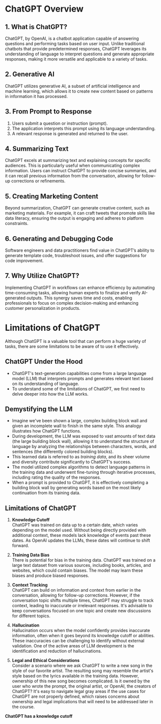 # ChatGPT Overview

## 1. What is ChatGPT?
ChatGPT, by OpenAI, is a chatbot application capable of answering questions and performing tasks based on user input. Unlike traditional chatbots that provide predetermined responses, ChatGPT leverages its understanding of language to interpret questions and generate appropriate responses, making it more versatile and applicable to a variety of tasks.

## 2. Generative AI
ChatGPT utilizes generative AI, a subset of artificial intelligence and machine learning, which allows it to create new content based on patterns in information it has processed.

## 3. From Prompt to Response
1. Users submit a question or instruction (prompt).
2. The application interprets this prompt using its language understanding.
3. A relevant response is generated and returned to the user.

## 4. Summarizing Text
ChatGPT excels at summarizing text and explaining concepts for specific audiences. This is particularly useful when communicating complex information. Users can instruct ChatGPT to provide concise summaries, and it can recall previous information from the conversation, allowing for follow-up corrections or refinements.

## 5. Creating Marketing Content
Beyond summarization, ChatGPT can generate creative content, such as marketing materials. For example, it can craft tweets that promote skills like data literacy, ensuring the output is engaging and adheres to platform constraints.

## 6. Generating and Debugging Code
Software engineers and data practitioners find value in ChatGPT’s ability to generate template code, troubleshoot issues, and offer suggestions for code improvement.

## 7. Why Utilize ChatGPT?
Implementing ChatGPT in workflows can enhance efficiency by automating time-consuming tasks, allowing human experts to finalize and verify AI-generated outputs. This synergy saves time and costs, enabling professionals to focus on complex decision-making and enhancing customer personalization in products.



# Limitations of ChatGPT

Although ChatGPT is a valuable tool that can perform a huge variety of tasks, there are some limitations to be aware of to use it effectively.

## ChatGPT Under the Hood

- ChatGPT's text-generation capabilities come from a large language model (LLM) that interprets prompts and generates relevant text based on its understanding of language.
- To understand some of the limitations of ChatGPT, we first need to delve deeper into how the LLM works.

## Demystifying the LLM

- Imagine we've been shown a large, complex building block wall and given an incomplete wall to finish in the same style. This analogy illustrates how ChatGPT functions.
- During development, the LLM was exposed to vast amounts of text data (the large building block wall), allowing it to understand the structure of language by analyzing the relationships between characters, words, and sentences (the differently colored building blocks).
- This learned data is referred to as *training data*, and its sheer volume and diversity contribute significantly to ChatGPT's success.
- The model utilized complex algorithms to detect language patterns in the training data and underwent fine-tuning through iterative processes, including rating the quality of the responses.
- When a prompt is provided to ChatGPT, it is effectively completing a building block wall by generating words based on the most likely continuation from its training data.

## Limitations of ChatGPT

1. **Knowledge Cutoff**  
   ChatGPT was trained on data up to a certain date, which varies depending on the model used. Without being directly provided with additional context, these models lack knowledge of events past these dates. As OpenAI updates the LLMs, these dates will continue to shift forward.
  
2. **Training Data Bias**  
   There is potential for bias in the training data. ChatGPT was trained on a large text dataset from various sources, including books, articles, and websites, which could contain biases. The model may learn these biases and produce biased responses.

3. **Context Tracking**  
   ChatGPT can build on information and context from earlier in the conversation, allowing for follow-up corrections. However, if the conversation topic shifts multiple times, ChatGPT may struggle to track context, leading to inaccurate or irrelevant responses. It's advisable to keep conversations focused on one topic and create new discussions for different topics.

4. **Hallucination**  
   Hallucination occurs when the model confidently provides inaccurate information, often when it goes beyond its knowledge cutoff or abilities. These inaccuracies can be challenging to identify without external validation. One of the active areas of LLM development is the identification and reduction of hallucinations.

5. **Legal and Ethical Considerations**  
   Consider a scenario where we ask ChatGPT to write a new song in the style of our favorite artist. The resulting song may resemble the artist's style based on the lyrics available in the training data. However, ownership of this new song becomes complicated. Is it owned by the user who wrote the prompt, the original artist, or OpenAI, the creators of ChatGPT? It's easy to navigate legal gray areas if the use cases for ChatGPT are not properly defined, which raises concerns about ownership and legal implications that will need to be addressed later in the course.



**ChatGPT has a knowledge cutoff**
